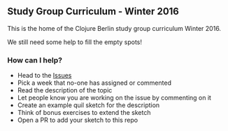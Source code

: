 ## Study Group Curriculum - Winter 2016

This is the home of the Clojure Berlin study group curriculum Winter 2016.

We still need some help to fill the empty spots!

### How can I help?

* Head to the [Issues](/../../issues)
* Pick a week that no-one has assigned or commented
* Read the description of the topic
* Let people know you are working on the issue by commenting on it
* Create an example quil sketch for the description
* Think of bonus exercises to extend the sketch
* Open a PR to add your sketch to this repo
